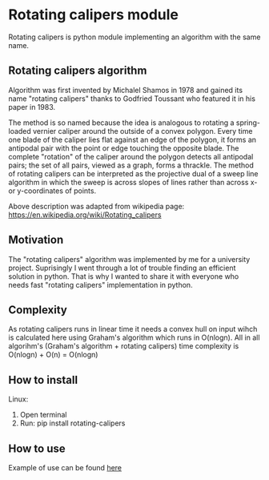 # Rotating calipers module

Rotating calipers is python module implementing an algorithm with the same name.

## Rotating calipers algorithm

Algorithm was first invented by Michalel Shamos in 1978 and gained its name "rotating calipers"
thanks to Godfried Toussant who featured it in his paper in 1983.

The method is so named because the idea is analogous to rotating a spring-loaded vernier caliper around the outside of a convex polygon.
Every time one blade of the caliper lies flat against an edge of the polygon, it forms an antipodal pair with the point or edge touching
the opposite blade. The complete "rotation" of the caliper around the polygon detects all antipodal pairs; the set of all pairs, viewed
as a graph, forms a thrackle. The method of rotating calipers can be interpreted as the projective dual of a sweep line algorithm in which
the sweep is across slopes of lines rather than across x- or y-coordinates of points.

Above description was adapted from wikipedia page: https://en.wikipedia.org/wiki/Rotating_calipers

## Motivation

The "rotating calipers" algorithm was implemented by me for a university project. Suprisingly I went through a lot of trouble finding an efficient
solution in python. That is why I wanted to share it with everyone who needs fast "rotating calipers" implementation in python.

## Complexity

As rotating calipers runs in linear time it needs a convex hull on input wihch is calculated here using Graham's algorithm which runs in O(nlogn).
All in all algorihm's (Graham's algorithm + rotating calipers) time complexity is O(nlogn) + O(n) = O(nlogn)

## How to install

Linux:

1) Open terminal
2) Run: pip install rotating-calipers

## How to use

Example of use can be found [here](./example.py)
